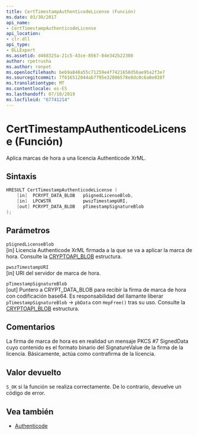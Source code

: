```yaml
---
title: CertTimestampAuthenticodeLicense (Función)
ms.date: 03/30/2017
api_name:
- CertTimestampAuthenticodeLicense
api_location:
- clr.dll
api_type:
- DLLExport
ms.assetid: d468325a-21c5-43ce-8567-84e342b22308
author: rpetrusha
ms.author: ronpet
ms.openlocfilehash: beb9a848a55c71259e4f7421658d56ae95a2f3e7
ms.sourcegitcommit: 7f616512044ab7795e32806578e8dc0c6a0e038f
ms.translationtype: MT
ms.contentlocale: es-ES
ms.lasthandoff: 07/10/2019
ms.locfileid: "67741214"
---
```

# <a name="certtimestampauthenticodelicense-function"></a>CertTimestampAuthenticodeLicense (Función)
Aplica marcas de hora a una licencia Authenticode XrML.  
  
## <a name="syntax"></a>Sintaxis  
  
```cpp  
HRESULT CertTimestampAuthenticodeLicense (  
    [in]  PCRYPT_DATA_BLOB   pSignedLicenseBlob,  
    [in]  LPCWSTR            pwszTimestampURI,  
    [out] PCRYPT_DATA_BLOB   pTimestampSignatureBlob  
);  
```  
  
## <a name="parameters"></a>Parámetros  
 `pSignedLicenseBlob`  
 [in] Licencia Authenticode XrML firmada a la que se va a aplicar la marca de hora. Consulte la [CRYPTOAPI_BLOB](/windows/desktop/api/dpapi/ns-dpapi-_cryptoapi_blob) estructura.  
  
 `pwszTimestampURI`  
 [in] URI del servidor de marca de hora.  
  
 `pTimestampSignatureBlob`  
 [out] Puntero a CRYPT_DATA_BLOB para recibir la firma de marca de hora con codificación base64. Es responsabilidad del llamante liberar `pTimestampSignatureBlob` -> `pbData` con `HepFree()` tras su uso. Consulte la [CRYPTOAPI_BLOB](/windows/desktop/api/dpapi/ns-dpapi-_cryptoapi_blob) estructura.  
  
## <a name="remarks"></a>Comentarios  
 La firma de marca de hora es en realidad un mensaje PKCS #7 SignedData cuyo contenido es el formato binario del SignatureValue de la firma de la licencia. Básicamente, actúa como contrafirma de la licencia.  
  
## <a name="return-value"></a>Valor devuelto  
 `S_OK` si la función se realiza correctamente. De lo contrario, devuelve un código de error.  
  
## <a name="see-also"></a>Vea también

- [Authenticode](../../../../docs/framework/unmanaged-api/authenticode/index.md)
